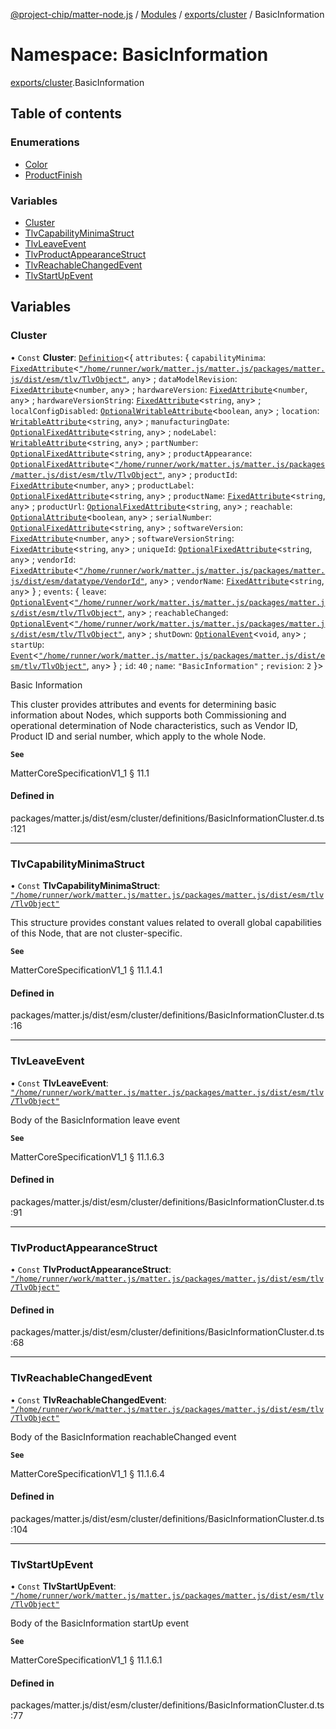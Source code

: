 [@project-chip/matter-node.js](../README.md) / [Modules](../modules.md) / [exports/cluster](exports_cluster.md) / BasicInformation

# Namespace: BasicInformation

[exports/cluster](exports_cluster.md).BasicInformation

## Table of contents

### Enumerations

- [Color](../enums/exports_cluster.BasicInformation.Color.md)
- [ProductFinish](../enums/exports_cluster.BasicInformation.ProductFinish.md)

### Variables

- [Cluster](exports_cluster.BasicInformation.md#cluster)
- [TlvCapabilityMinimaStruct](exports_cluster.BasicInformation.md#tlvcapabilityminimastruct)
- [TlvLeaveEvent](exports_cluster.BasicInformation.md#tlvleaveevent)
- [TlvProductAppearanceStruct](exports_cluster.BasicInformation.md#tlvproductappearancestruct)
- [TlvReachableChangedEvent](exports_cluster.BasicInformation.md#tlvreachablechangedevent)
- [TlvStartUpEvent](exports_cluster.BasicInformation.md#tlvstartupevent)

## Variables

### Cluster

• `Const` **Cluster**: [`Definition`](exports_cluster.ClusterFactory.md#definition)\<\{ `attributes`: \{ `capabilityMinima`: [`FixedAttribute`](exports_cluster.md#fixedattribute)\<[`"/home/runner/work/matter.js/matter.js/packages/matter.js/dist/esm/tlv/TlvObject"`](export._internal_.__home_runner_work_matter_js_matter_js_packages_matter_js_dist_esm_tlv_TlvObject_.md), `any`\> ; `dataModelRevision`: [`FixedAttribute`](exports_cluster.md#fixedattribute)\<`number`, `any`\> ; `hardwareVersion`: [`FixedAttribute`](exports_cluster.md#fixedattribute)\<`number`, `any`\> ; `hardwareVersionString`: [`FixedAttribute`](exports_cluster.md#fixedattribute)\<`string`, `any`\> ; `localConfigDisabled`: [`OptionalWritableAttribute`](exports_cluster.md#optionalwritableattribute)\<`boolean`, `any`\> ; `location`: [`WritableAttribute`](exports_cluster.md#writableattribute)\<`string`, `any`\> ; `manufacturingDate`: [`OptionalFixedAttribute`](exports_cluster.md#optionalfixedattribute)\<`string`, `any`\> ; `nodeLabel`: [`WritableAttribute`](exports_cluster.md#writableattribute)\<`string`, `any`\> ; `partNumber`: [`OptionalFixedAttribute`](exports_cluster.md#optionalfixedattribute)\<`string`, `any`\> ; `productAppearance`: [`OptionalFixedAttribute`](exports_cluster.md#optionalfixedattribute)\<[`"/home/runner/work/matter.js/matter.js/packages/matter.js/dist/esm/tlv/TlvObject"`](export._internal_.__home_runner_work_matter_js_matter_js_packages_matter_js_dist_esm_tlv_TlvObject_.md), `any`\> ; `productId`: [`FixedAttribute`](exports_cluster.md#fixedattribute)\<`number`, `any`\> ; `productLabel`: [`OptionalFixedAttribute`](exports_cluster.md#optionalfixedattribute)\<`string`, `any`\> ; `productName`: [`FixedAttribute`](exports_cluster.md#fixedattribute)\<`string`, `any`\> ; `productUrl`: [`OptionalFixedAttribute`](exports_cluster.md#optionalfixedattribute)\<`string`, `any`\> ; `reachable`: [`OptionalAttribute`](exports_cluster.md#optionalattribute)\<`boolean`, `any`\> ; `serialNumber`: [`OptionalFixedAttribute`](exports_cluster.md#optionalfixedattribute)\<`string`, `any`\> ; `softwareVersion`: [`FixedAttribute`](exports_cluster.md#fixedattribute)\<`number`, `any`\> ; `softwareVersionString`: [`FixedAttribute`](exports_cluster.md#fixedattribute)\<`string`, `any`\> ; `uniqueId`: [`OptionalFixedAttribute`](exports_cluster.md#optionalfixedattribute)\<`string`, `any`\> ; `vendorId`: [`FixedAttribute`](exports_cluster.md#fixedattribute)\<[`"/home/runner/work/matter.js/matter.js/packages/matter.js/dist/esm/datatype/VendorId"`](export._internal_.__home_runner_work_matter_js_matter_js_packages_matter_js_dist_esm_datatype_VendorId_.md), `any`\> ; `vendorName`: [`FixedAttribute`](exports_cluster.md#fixedattribute)\<`string`, `any`\>  } ; `events`: \{ `leave`: [`OptionalEvent`](exports_cluster.md#optionalevent)\<[`"/home/runner/work/matter.js/matter.js/packages/matter.js/dist/esm/tlv/TlvObject"`](export._internal_.__home_runner_work_matter_js_matter_js_packages_matter_js_dist_esm_tlv_TlvObject_.md), `any`\> ; `reachableChanged`: [`OptionalEvent`](exports_cluster.md#optionalevent)\<[`"/home/runner/work/matter.js/matter.js/packages/matter.js/dist/esm/tlv/TlvObject"`](export._internal_.__home_runner_work_matter_js_matter_js_packages_matter_js_dist_esm_tlv_TlvObject_.md), `any`\> ; `shutDown`: [`OptionalEvent`](exports_cluster.md#optionalevent)\<`void`, `any`\> ; `startUp`: [`Event`](exports_cluster.md#event)\<[`"/home/runner/work/matter.js/matter.js/packages/matter.js/dist/esm/tlv/TlvObject"`](export._internal_.__home_runner_work_matter_js_matter_js_packages_matter_js_dist_esm_tlv_TlvObject_.md), `any`\>  } ; `id`: ``40`` ; `name`: ``"BasicInformation"`` ; `revision`: ``2``  }\>

Basic Information

This cluster provides attributes and events for determining basic information about Nodes, which supports both
Commissioning and operational determination of Node characteristics, such as Vendor ID, Product ID and serial
number, which apply to the whole Node.

**`See`**

MatterCoreSpecificationV1_1 § 11.1

#### Defined in

packages/matter.js/dist/esm/cluster/definitions/BasicInformationCluster.d.ts:121

___

### TlvCapabilityMinimaStruct

• `Const` **TlvCapabilityMinimaStruct**: [`"/home/runner/work/matter.js/matter.js/packages/matter.js/dist/esm/tlv/TlvObject"`](export._internal_.__home_runner_work_matter_js_matter_js_packages_matter_js_dist_esm_tlv_TlvObject_.md)

This structure provides constant values related to overall global capabilities of this Node, that are not
cluster-specific.

**`See`**

MatterCoreSpecificationV1_1 § 11.1.4.1

#### Defined in

packages/matter.js/dist/esm/cluster/definitions/BasicInformationCluster.d.ts:16

___

### TlvLeaveEvent

• `Const` **TlvLeaveEvent**: [`"/home/runner/work/matter.js/matter.js/packages/matter.js/dist/esm/tlv/TlvObject"`](export._internal_.__home_runner_work_matter_js_matter_js_packages_matter_js_dist_esm_tlv_TlvObject_.md)

Body of the BasicInformation leave event

**`See`**

MatterCoreSpecificationV1_1 § 11.1.6.3

#### Defined in

packages/matter.js/dist/esm/cluster/definitions/BasicInformationCluster.d.ts:91

___

### TlvProductAppearanceStruct

• `Const` **TlvProductAppearanceStruct**: [`"/home/runner/work/matter.js/matter.js/packages/matter.js/dist/esm/tlv/TlvObject"`](export._internal_.__home_runner_work_matter_js_matter_js_packages_matter_js_dist_esm_tlv_TlvObject_.md)

#### Defined in

packages/matter.js/dist/esm/cluster/definitions/BasicInformationCluster.d.ts:68

___

### TlvReachableChangedEvent

• `Const` **TlvReachableChangedEvent**: [`"/home/runner/work/matter.js/matter.js/packages/matter.js/dist/esm/tlv/TlvObject"`](export._internal_.__home_runner_work_matter_js_matter_js_packages_matter_js_dist_esm_tlv_TlvObject_.md)

Body of the BasicInformation reachableChanged event

**`See`**

MatterCoreSpecificationV1_1 § 11.1.6.4

#### Defined in

packages/matter.js/dist/esm/cluster/definitions/BasicInformationCluster.d.ts:104

___

### TlvStartUpEvent

• `Const` **TlvStartUpEvent**: [`"/home/runner/work/matter.js/matter.js/packages/matter.js/dist/esm/tlv/TlvObject"`](export._internal_.__home_runner_work_matter_js_matter_js_packages_matter_js_dist_esm_tlv_TlvObject_.md)

Body of the BasicInformation startUp event

**`See`**

MatterCoreSpecificationV1_1 § 11.1.6.1

#### Defined in

packages/matter.js/dist/esm/cluster/definitions/BasicInformationCluster.d.ts:77
